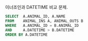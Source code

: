 이너조인과 DATETIME 비교 문제.  
  
```SQL
SELECT  A.ANIMAL_ID, A.NAME
FROM    ANIMAL_INS A, ANIMAL_OUTS B
WHERE   A.ANIMAL_ID = B.ANIMAL_ID
AND     A.DATETIME > B.DATETIME
ORDER BY A.DATETIME
```
